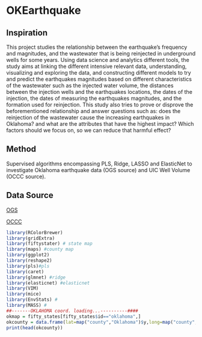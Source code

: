 # OKEarthquake
## Inspiration
This project studies the relationship between the earthquake’s frequency and magnitudes, and the wastewater that is being reinjected in underground wells for some years. Using data science and analytics different tools, the study aims at linking the different intensive relevant data, understanding, visualizing and exploring the data, and constructing different models to try and predict the earthquakes magnitudes based on different characteristics of the wastewater such as the injected water volume, the distances between the injection wells and the earthquakes locations, the dates of the injection, the dates of measuring the earthquakes magnitudes, and the formation used for reinjection. This study also tries to prove or disprove the beforementioned relationship and answer questions such as: does the reinjection of the wastewater cause the increasing earthquakes in Oklahoma? and what are the attributes that have the highest impact? Which factors should we focus on, so we can reduce that harmful effect?

## Method
Supervised algorithms encompassing PLS, Ridge, LASSO and ElasticNet to investigate Oklahoma earthquake data (OGS source) and UIC Well Volume (OCCC source).
## Data Source
[OGS](http://www.ou.edu/ogs/research/earthquakes/catalogs)

[OCCC](http://www.occeweb.com/og/oghome.htm)

```R
library(RColorBrewer)
library(gridExtra)
library(fiftystater) # state map
library(maps) #county map
library(ggplot2)
library(reshape2)
library(pls)#pls
library(caret)
library(glmnet) #ridge
library(elasticnet) #elasticnet
library(VIM)
library(mice)
library(EnvStats) # 
library(MASS) # 
##-------OKLAHOMA coord. loading...----------####
okmap = fifty_states[fifty_states$id=="oklahoma",]
okcounty = data.frame(lat=map("county","Oklahoma")$y,long=map("county","Oklahoma")$x)
print(head(okcounty))
```
